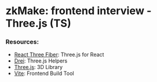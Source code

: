 # zkMake: frontend interview - Three.js (TS)

### Resources:

- [React Three Fiber](https://docs.pmnd.rs/react-three-fiber/): Three.js for React
- [Drei](https://github.com/pmndrs/drei): Three.js Helpers
- [Three.js](https://threejs.org): 3D Library
- [Vite](https://vitejs.dev): Frontend Build Tool
